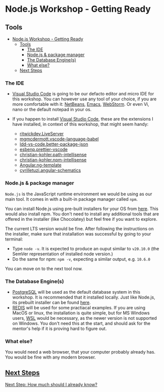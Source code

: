 # Node.js Workshop - Getting Ready

## Tools

- [Node.js Workshop - Getting Ready](#nodejs-workshop---getting-ready)
  - [Tools](#tools)
    - [The IDE](#the-ide)
    - [Node.js \& package manager](#nodejs--package-manager)
    - [The Database Engine(s)](#the-database-engines)
    - [What else?](#what-else)
  - [Next Steps](#next-steps)

### The IDE

- [Visual Studio Code](https://code.visualstudio.com/) is going to be our defacto editor and micro IDE for this workshop. You can however use any tool of your choice, if you are more comfortable with it: [NetBeans](https://netbeans.apache.org/front/main/index.html), [Emacs](https://www.gnu.org/software/emacs/download.html), [WebStorm](https://www.jetbrains.com/webstorm/). Or even Vi, nano or the default notepad in your os.

- If you happen to install [Visual Studio Code](https://code.visualstudio.com/), these are the extensions I have installed, in context of this workshop, that might seem handy:
  - [ritwickdey.LiveServer](https://marketplace.visualstudio.com/items?itemName=ritwickdey.LiveServer)
  - [mgmcdermott.vscode-language-babel](https://marketplace.visualstudio.com/items?itemName=mgmcdermott.vscode-language-babel)
  - [ldd-vs-code.better-package-json](https://marketplace.visualstudio.com/items?itemName=ldd-vs-code.better-package-json)
  - [esbenp.prettier-vscode](https://marketplace.visualstudio.com/items?itemName=esbenp.prettier-vscode)
  - [christian-kohler.path-intellisense](https://marketplace.visualstudio.com/items?itemName=christian-kohler.path-intellisense)
  - [christian-kohler.npm-intellisense](https://marketplace.visualstudio.com/items?itemName=christian-kohler.npm-intellisense)
  - [Angular.ng-template](https://marketplace.visualstudio.com/items?itemName=Angular.ng-template)
  - [cyrilletuzi.angular-schematics](https://marketplace.visualstudio.com/items?itemName=cyrilletuzi.angular-schematics)

### Node.js & package manager

```Node.js``` is the JavaScript runtime environment we would be using as our main tool. It comes in with a built-in package manager called ```npm```.

You can install Node.js using pre-built installers for your OS from [here](https://nodejs.org/en/download/prebuilt-installer). This would also install npm. You don't need to install any additional tools that are offered in the installer (like Chocolatey) but feel free if you want to explore.

The current LTS version would be fine. After following the instructions on the installer, make sure that installation was successful by going to your terminal:

- Type ```node -v```. It is expected to produce an ouput similar to ```v20.10.0``` (the SemVer representation of installed node version.)
- Do the same for npm: ```npm -v```, expecting a similar output, e.g. ```10.6.0```

You can move on to the next tool now.

### The Database Engine(s)

- [PostgreSQL](https://www.postgresql.org/download/) will be used as the default database system in this workshop. It is recommended that it installed locally. Just like Node.js, its prebuilt installer can be found [here](https://www.postgresql.org/download/).
- [REDIS](https://redis.io/) will be used for some practiacal examples. If you are using MacOS or linux, the installation is quite simple, but for MS Windows users, [WSL](https://learn.microsoft.com/en-us/windows/wsl/install) would be necessary, as the newer version is not supported on Windows. You don't need this at the start, and should ask for the mentor's help if it is proving hard to figure out.

### What else?

You would need a web browser, that your computer probably already has. You would be fine with any modern browser.

## [Next Steps](./2-js-101.md)

[Next Step: How much should I already know?](./2-js-101.md)
